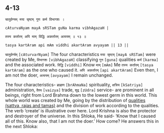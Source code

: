 ## 4-13


```shloka-sa
चातुर्वण्यम् मया सृष्टम् गुण कर्म विभागशः ।
```
```shloka-sa-hk
cAturvaNyam mayA sRSTam guNa karma vibhAgazaH |
```
```shloka-sa
तस्य कर्तारम् अपि माम् विद्धि अकर्तारम् अव्ययम् ॥ १३ ॥
```
```shloka-sa-hk
tasya kartAram api mAm viddhi akartAram avyayam || 13 ||
```

`चातुर्वर्ण्यम्` `[cAturvarNyam]` The four characteristics `मया सृष्टम्` `[mayA sRSTam]` were created by Me, `विभागशः` `[vibhAgazaH]` classifying `गुन` `[guna]` qualities `कर्म` `[karma]` and the associated work. `विद्धि` `[viddhi]` Know `माम्` `[mAm]` Me `तस्य कर्तारम्` `[tasya kartAram]` as the one who caused it. `अपि अकर्तारम्` `[api akartAram]` Even then, I am not the doer, `अव्ययम्` `[avyayam]` I remain unchanged.

The four characteristics- `ब्राह्मण` `[brAhmaNa]` spirituality, `क्षत्रिय` `[kSatriya]` administration, `वैश्य` `[vaizya]` trade, `शूद्र` `[zUdra]` service- are prominent in all beings, right from Lord Brahma down to the lowest germ in this world. This whole world was created by Me, going by the distribution of [qualities (sattva, rajas and tamas)](satva_rajas_tamas) and the division of work according to the qualities.
The verb ‘create’ is illustrative over here. Lord Krishna is also the protector and destroyer of the universe. In this Shloka, He said- ‘Know that I caused all of this. Know also, that I am not the doer.’
How come? He answers this in the next Shloka:

